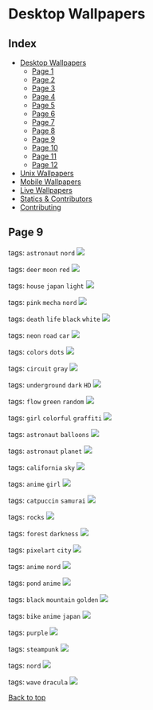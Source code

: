 # Desktop Wallpapers

## Index

- [Desktop Wallpapers](https://github.com/D3Ext/aesthetic-wallpapers/blob/main/pages/Desktop.md#desktop-wallpapers)
  - [Page 1](https://github.com/D3Ext/aesthetic-wallpapers/blob/main/pages/Page1.md)
  - [Page 2](https://github.com/D3Ext/aesthetic-wallpapers/blob/main/pages/Page2.md)
  - [Page 3](https://github.com/D3Ext/aesthetic-wallpapers/blob/main/pages/Page3.md)
  - [Page 4](https://github.com/D3Ext/aesthetic-wallpapers/blob/main/pages/Page4.md)
  - [Page 5](https://github.com/D3Ext/aesthetic-wallpapers/blob/main/pages/Page5.md)
  - [Page 6](https://github.com/D3Ext/aesthetic-wallpapers/blob/main/pages/Page6.md)
  - [Page 7](https://github.com/D3Ext/aesthetic-wallpapers/blob/main/pages/Page7.md)
  - [Page 8](https://github.com/D3Ext/aesthetic-wallpapers/blob/main/pages/Page8.md)
  - [Page 9](https://github.com/D3Ext/aesthetic-wallpapers/blob/main/pages/Page9.md)
  - [Page 10](https://github.com/D3Ext/aesthetic-wallpapers/blob/main/pages/Page10.md)
  - [Page 11](https://github.com/D3Ext/aesthetic-wallpapers/blob/main/pages/Page11.md)
  - [Page 12](https://github.com/D3Ext/aesthetic-wallpapers/blob/main/pages/Page12.md)
- [Unix Wallpapers](https://github.com/D3Ext/aesthetic-wallpapers/blob/main/pages/Unix.md)
- [Mobile Wallpapers](https://github.com/D3Ext/aesthetic-wallpapers/blob/main/pages/Mobile.md#mobile-wallpapers)
- [Live Wallpapers](https://github.com/D3Ext/aesthetic-wallpapers/blob/main/pages/Live.md#live-wallpapers)
- [Statics & Contributors](https://github.com/D3Ext/aesthetic-wallpapers#statistics--contributors)
- [Contributing](https://github.com/D3Ext/aesthetic-wallpapers#contributing)

## Page 9

tags: `astronaut` `nord`
<img src="https://raw.githubusercontent.com/D3Ext/aesthetic-wallpapers/main/images/astronaut-nord.png">

tags: `deer` `moon` `red`
<img src="https://raw.githubusercontent.com/D3Ext/aesthetic-wallpapers/main/images/deer-red-moon.png">

tags: `house` `japan` `light`
<img src="https://raw.githubusercontent.com/D3Ext/aesthetic-wallpapers/main/images/japanese-house.png">

tags: `pink` `mecha` `nord`
<img src="https://raw.githubusercontent.com/D3Ext/aesthetic-wallpapers/main/images/pink-mecha.png">

tags: `death` `life` `black` `white`
<img src="https://raw.githubusercontent.com/D3Ext/aesthetic-wallpapers/main/images/wallhaven.png">

tags: `neon` `road` `car`
<img src="https://raw.githubusercontent.com/D3Ext/aesthetic-wallpapers/main/images/wallhaven-28rjj6.png">

tags: `colors` `dots`
<img src="https://raw.githubusercontent.com/wxifuwu/aesthetic-wallpapers/main/images/nord_dots.png">

tags: `circuit` `gray`
<img src="https://raw.githubusercontent.com/wxifuwu/aesthetic-wallpapers/main/images/circuits.png">

tags: `underground` `dark` `HD`
<img src="https://raw.githubusercontent.com/D3Ext/aesthetic-wallpapers/main/images/abandoned.jpg">

tags: `flow` `green` `random`
<img src="https://raw.githubusercontent.com/D3Ext/aesthetic-wallpapers/main/images/abstract.jpg">

tags: `girl` `colorful` `graffiti`
<img src="https://raw.githubusercontent.com/D3Ext/aesthetic-wallpapers/main/images/anime-chick.jpg">

tags: `astronaut` `balloons`
<img src="https://raw.githubusercontent.com/D3Ext/aesthetic-wallpapers/main/images/astronaut-balloons.jpg">

tags: `astronaut` `planet`
<img src="https://raw.githubusercontent.com/D3Ext/aesthetic-wallpapers/main/images/astronaut-planet.jpg">

tags: `california` `sky` 
<img src="https://raw.githubusercontent.com/D3Ext/aesthetic-wallpapers/main/images/california.jpg">

tags: `anime` `girl`
<img src="https://raw.githubusercontent.com/D3Ext/aesthetic-wallpapers/main/images/cat_anime-girl.png">

tags: `catpuccin` `samurai`
<img src="https://raw.githubusercontent.com/D3Ext/aesthetic-wallpapers/main/images/catpuccin_samurai.png">

tags: `rocks`
<img src="https://raw.githubusercontent.com/D3Ext/aesthetic-wallpapers/main/images/cool_rocks.png">

tags: `forest` `darkness`
<img src="https://raw.githubusercontent.com/D3Ext/aesthetic-wallpapers/main/images/dark_forest.png">

tags: `pixelart` `city`
<img src="https://raw.githubusercontent.com/D3Ext/aesthetic-wallpapers/main/images/pixel_big_city.png">

tags: `anime` `nord`
<img src="https://raw.githubusercontent.com/D3Ext/aesthetic-wallpapers/main/images/anime-nord.png">

tags: `pond` `anime`
<img src="https://raw.githubusercontent.com/D3Ext/aesthetic-wallpapers/main/images/anime-pond.png">

tags: `black` `mountain` `golden`
<img src="https://raw.githubusercontent.com/D3Ext/aesthetic-wallpapers/main/images/golden-mountains.png">

tags: `bike` `anime` `japan`
<img src="https://raw.githubusercontent.com/D3Ext/aesthetic-wallpapers/main/images/lets_go_home.png">

tags: `purple`
<img src="https://raw.githubusercontent.com/D3Ext/aesthetic-wallpapers/main/images/shiny_purple.png">

tags: `steampunk`
<img src="https://raw.githubusercontent.com/D3Ext/aesthetic-wallpapers/main/images/steampunk_portal.png">

tags: `nord`
<img src="https://raw.githubusercontent.com/D3Ext/aesthetic-wallpapers/main/images/towashi.jpg">

tags: `wave` `dracula`
<img src="https://raw.githubusercontent.com/D3Ext/aesthetic-wallpapers/main/images/waves_dracula_flipped.png">

[Back to top](#Index)
